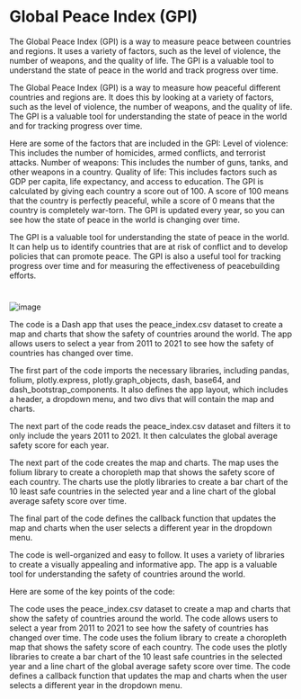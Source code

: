 # Global Peace Index (GPI)
 The Global Peace Index (GPI) is a way to measure peace between countries and regions. It uses a variety of factors, such as the level of violence, the number of weapons, and the quality of life. The GPI is a valuable tool to understand the state of peace in the world and track progress over time.

 The Global Peace Index (GPI) is a way to measure how peaceful different countries and regions are. It does this by looking at a variety of factors, such as the level of violence, the number of weapons, and the quality of life. The GPI is a valuable tool for understanding the state of peace in the world and for tracking progress over time.

 Here are some of the factors that are included in the GPI:
Level of violence: This includes the number of homicides, armed conflicts, and terrorist attacks.
Number of weapons: This includes the number of guns, tanks, and other weapons in a country.
Quality of life: This includes factors such as GDP per capita, life expectancy, and access to education.
The GPI is calculated by giving each country a score out of 100. A score of 100 means that the country is perfectly peaceful, while a score of 0 means that the country is completely war-torn. The GPI is updated every year, so you can see how the state of peace in the world is changing over time.

The GPI is a valuable tool for understanding the state of peace in the world. It can help us to identify countries that are at risk of conflict and to develop policies that can promote peace. The GPI is also a useful tool for tracking progress over time and for measuring the effectiveness of peacebuilding efforts.
#
![image](https://github.com/mircothibes/Global-Peace-Index--GPI-/assets/120477644/0b6d5338-6556-4d9b-93c8-6d1b70a9c8b3)

The code is a Dash app that uses the peace_index.csv dataset to create a map and charts that show the safety of countries around the world. The app allows users to select a year from 2011 to 2021 to see how the safety of countries has changed over time.

The first part of the code imports the necessary libraries, including pandas, folium, plotly.express, plotly.graph_objects, dash, base64, and dash_bootstrap_components. It also defines the app layout, which includes a header, a dropdown menu, and two divs that will contain the map and charts.

The next part of the code reads the peace_index.csv dataset and filters it to only include the years 2011 to 2021. It then calculates the global average safety score for each year.

The next part of the code creates the map and charts. The map uses the folium library to create a choropleth map that shows the safety score of each country. The charts use the plotly libraries to create a bar chart of the 10 least safe countries in the selected year and a line chart of the global average safety score over time.

The final part of the code defines the callback function that updates the map and charts when the user selects a different year in the dropdown menu.

The code is well-organized and easy to follow. It uses a variety of libraries to create a visually appealing and informative app. The app is a valuable tool for understanding the safety of countries around the world.

Here are some of the key points of the code:

The code uses the peace_index.csv dataset to create a map and charts that show the safety of countries around the world.
The code allows users to select a year from 2011 to 2021 to see how the safety of countries has changed over time.
The code uses the folium library to create a choropleth map that shows the safety score of each country.
The code uses the plotly libraries to create a bar chart of the 10 least safe countries in the selected year and a line chart of the global average safety score over time.
The code defines a callback function that updates the map and charts when the user selects a different year in the dropdown menu.
